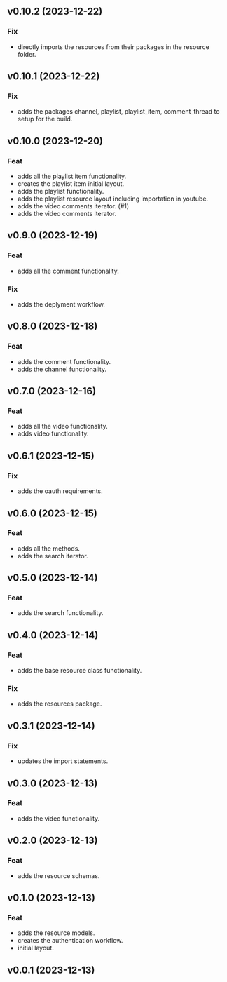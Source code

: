 ## v0.10.2 (2023-12-22)

### Fix

- directly imports the resources from their packages in the resource folder.

## v0.10.1 (2023-12-22)

### Fix

- adds the packages channel, playlist, playlist_item, comment_thread to setup for the build.

## v0.10.0 (2023-12-20)

### Feat

- adds all the playlist item functionality.
- creates the playlist item initial layout.
- adds the playlist functionality.
- adds the playlist resource layout including importation in youtube.
- adds the video comments iterator. (#1)
- adds the video comments iterator.

## v0.9.0 (2023-12-19)

### Feat

- adds all the comment functionality.

### Fix

- adds the deplyment workflow.

## v0.8.0 (2023-12-18)

### Feat

- adds the comment functionality.
- adds the channel functionality.

## v0.7.0 (2023-12-16)

### Feat

- adds all the video functionality.
- adds video functionality.

## v0.6.1 (2023-12-15)

### Fix

- adds the oauth requirements.

## v0.6.0 (2023-12-15)

### Feat

- adds all the methods.
- adds the search iterator.

## v0.5.0 (2023-12-14)

### Feat

- adds the search functionality.

## v0.4.0 (2023-12-14)

### Feat

- adds the base resource class functionality.

### Fix

- adds the resources package.

## v0.3.1 (2023-12-14)

### Fix

- updates the import statements.

## v0.3.0 (2023-12-13)

### Feat

- adds the video functionality.

## v0.2.0 (2023-12-13)

### Feat

- adds the resource schemas.

## v0.1.0 (2023-12-13)

### Feat

- adds the resource models.
- creates the authentication workflow.
- initial layout.

## v0.0.1 (2023-12-13)
